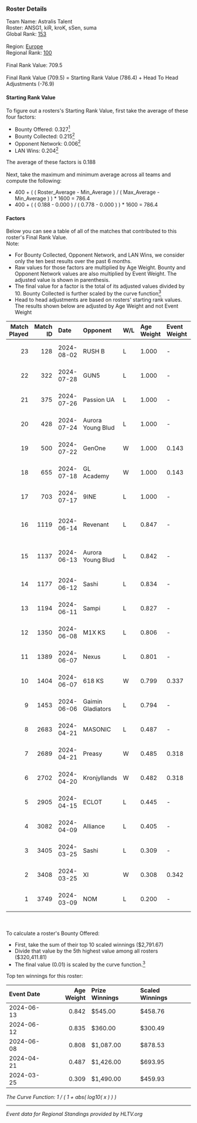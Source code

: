 ### Roster Details<br />
Team Name: Astralis Talent<br />
Roster: ANSG1, kiR, kroK, sSen, suma<br />
Global Rank: [153](../standings_global.md)<br />
<br />
Region: [Europe]( ../standings_europe.md)<br />
Regional Rank: [100]( ../standings_europe.md)<br />
<br />
Final Rank Value:  709.5<br />
<br />
Final Rank Value (709.5) = Starting Rank Value (786.4) + Head To Head Adjustments (-76.9)<br />

#### Starting Rank Value<br />
To figure out a rosters's Starting Rank Value, first take the average of these four factors:<br />
- Bounty Offered: 0.327[<sup>1</sup>](#table2)
- Bounty Collected: 0.215[<sup>2</sup>](#table1)
- Opponent Network: 0.006[<sup>2</sup>](#table1)
- LAN Wins: 0.204[<sup>2</sup>](#table1)

The average of these factors is 0.188<br />
<br />
Next, take the maximum and minimum average across all teams and compute the following:<br />
- 400 + ( ( Roster_Average - Min_Average ) / ( Max_Average - Min_Average ) ) * 1600 = 786.4
- 400 + ( ( 0.188 - 0.000 ) / ( 0.778 - 0.000 ) ) * 1600 = 786.4


#### Factors<br />
Below you can see a table of all of the matches that contributed to this roster's Final Rank Value.<br />
Note:<br />

- For Bounty Collected, Opponent Network, and LAN Wins, we consider only the ten best results over the past 6 months.
- Raw values for those factors are multiplied by Age Weight. Bounty and Opponent Network values are also multiplied by Event Weight. The adjusted value is shown in parenthesis.
- The final value for a factor is the total of its adjusted values divided by 10. Bounty Collected is further scaled by the curve function[<sup>3</sup>](#curveFunction)
- Head to head adjustments are based on rosters' starting rank values. The results shown below are adjusted by Age Weight and not Event Weight
<span id="table1"></span><br />


| Match Played | Match ID | Date       | Opponent          | W/L | Age Weight | Event Weight | Bounty Collected | Opponent Network | LAN Wins  | H2H Adj. | Roster                             |
| -: | -: | :- | :- | :- | :- | :- | :- | :- | :- | -: | :- |
|           23 |      128 | 2024-08-02 | RUSH B            | L   | 1.000      | -            | -                | -                | -         |    -6.66 | ANSG1, kiR, kroK, sSen, suma       |
|           22 |      322 | 2024-07-28 | GUN5              | L   | 1.000      | -            | -                | -                | -         |    -9.82 | ANSG1, kiR, kroK, sSen, suma       |
|           21 |      375 | 2024-07-26 | Passion UA        | L   | 1.000      | -            | -                | -                | -         |    -3.20 | ANSG1, kiR, kroK, sSen, suma       |
|           20 |      428 | 2024-07-24 | Aurora Young Blud | L   | 1.000      | -            | -                | -                | -         |    -6.71 | ANSG1, kiR, kroK, sSen, suma       |
|           19 |      500 | 2024-07-22 | GenOne            | W   | 1.000      | 0.143        | 0.000 (0.000)    | 0.077 (0.011)    | 0 (0.000) |     7.71 | ANSG1, kiR, kroK, sSen, suma       |
|           18 |      655 | 2024-07-18 | GL Academy        | W   | 1.000      | 0.143        | 0.006 (0.001)    | 0.095 (0.014)    | 0 (0.000) |    16.29 | ANSG1, kiR, kroK, sSen, suma       |
|           17 |      703 | 2024-07-17 | 9INE              | L   | 1.000      | -            | -                | -                | -         |    -7.59 | ANSG1, kiR, kroK, sSen, suma       |
|           16 |     1119 | 2024-06-14 | Revenant          | L   | 0.847      | -            | -                | -                | -         |   -10.54 | alexsomfan, ANSG1, kiR, sSen, suma |
|           15 |     1137 | 2024-06-13 | Aurora Young Blud | L   | 0.842      | -            | -                | -                | -         |    -7.21 | alexsomfan, ANSG1, kiR, sSen, suma |
|           14 |     1177 | 2024-06-12 | Sashi             | L   | 0.834      | -            | -                | -                | -         |    -1.83 | ANSG1, kiR, kroK, sSen, suma       |
|           13 |     1194 | 2024-06-11 | Sampi             | L   | 0.827      | -            | -                | -                | -         |    -8.13 | ANSG1, kiR, kroK, sSen, suma       |
|           12 |     1350 | 2024-06-08 | M1X KS            | L   | 0.806      | -            | -                | -                | -         |    -9.23 | ANSG1, kiR, kroK, sSen, suma       |
|           11 |     1389 | 2024-06-07 | Nexus             | L   | 0.801      | -            | -                | -                | -         |   -12.72 | ANSG1, kiR, kroK, sSen, suma       |
|           10 |     1404 | 2024-06-07 | 618 KS            | W   | 0.799      | 0.337        | 0.000 (0.000)    | 0.000 (0.000)    | 1 (0.799) |     2.83 | ANSG1, kiR, kroK, sSen, suma       |
|            9 |     1453 | 2024-06-06 | Gaimin Gladiators | L   | 0.794      | -            | -                | -                | -         |    -5.81 | ANSG1, kiR, kroK, sSen, suma       |
|            8 |     2683 | 2024-04-21 | MASONIC           | L   | 0.487      | -            | -                | -                | -         |    -7.75 | ANSG1, JBOEN, kiR, kroK, tOPZ      |
|            7 |     2689 | 2024-04-21 | Preasy            | W   | 0.485      | 0.318        | 0.008 (0.001)    | 0.216 (0.033)    | 1 (0.485) |     7.83 | ANSG1, JBOEN, kiR, kroK, tOPZ      |
|            6 |     2702 | 2024-04-20 | Kronjyllands      | W   | 0.482      | 0.318        | 0.000 (0.000)    | 0.000 (0.000)    | 1 (0.482) |     1.69 | ANSG1, JBOEN, kiR, kroK, tOPZ      |
|            5 |     2905 | 2024-04-15 | ECLOT             | L   | 0.445      | -            | -                | -                | -         |    -1.27 | ANSG1, JBOEN, kiR, kroK, tOPZ      |
|            4 |     3082 | 2024-04-09 | Alliance          | L   | 0.405      | -            | -                | -                | -         |    -5.08 | ANSG1, JBOEN, kiR, kroK, tOPZ      |
|            3 |     3405 | 2024-03-25 | Sashi             | L   | 0.309      | -            | -                | -                | -         |    -6.22 | ANSG1, JBOEN, kiR, kroK, tOPZ      |
|            2 |     3408 | 2024-03-25 | XI                | W   | 0.308      | 0.342        | 0.000 (0.000)    | 0.000 (0.000)    | 0 (0.000) |     1.78 | ANSG1, JBOEN, kiR, kroK, tOPZ      |
|            1 |     3749 | 2024-03-09 | NOM               | L   | 0.200      | -            | -                | -                | -         |    -5.25 | ANSG1, JBOEN, kiR, kroK, tOPZ      |

<br />
<span id="table2"></span><br />
To calculate a roster's Bounty Offered:<br />

- First, take the sum of their top 10 scaled winnings ($2,791.67)
- Divide that value by the 5th highest value among all rosters ($320,411.81)
- The final value (0.01) is scaled by the curve function.[<sup>3</sup>](#curveFunction)

Top ten winnings for this roster:<br />

| Event Date | Age Weight | Prize Winnings | Scaled Winnings |
| :- | -: | :- | :- |
| 2024-06-13 |      0.842 | $545.00        | $458.76         |
| 2024-06-12 |      0.835 | $360.00        | $300.49         |
| 2024-06-08 |      0.808 | $1,087.00      | $878.53         |
| 2024-04-21 |      0.487 | $1,426.00      | $693.95         |
| 2024-03-25 |      0.309 | $1,490.00      | $459.93         |


<span id="curveFunction"></span>_The Curve Function: 1 / ( 1 + abs( log10( x ) ) )_<br />

---
_Event data for Regional Standings provided by HLTV.org_<br />
